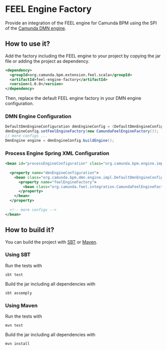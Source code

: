 # FEEL Engine Factory

Provide an integration of the FEEL engine for Camunda BPM using the SPI of the [Camunda DMN engine](https://github.com/camunda/camunda-engine-dmn). 

## How to use it?

Add the factory including the FEEL engine to your project by copying the jar file or adding the project as dependency.

```xml
<dependency>
  <groupId>org.camunda.bpm.extension.feel.scala</groupId>
  <artifactId>feel-engine-factory</artifactId>
  <version>1.0.0</version>
</dependency>
```

Then, replace the default FEEL engine factory in your DMN engine configuration.

### DMN Engine Configuration

```java
DefaultDmnEngineConfiguration dmnEngineConfig = (DefaultDmnEngineConfiguration) DmnEngineConfiguration.createDefaultDmnEngineConfiguration(); 
dmnEngineConfig.setFeelEngineFactory(new CamundaFeelEngineFactory());
// more configs ...
DmnEngine engine = dmnEngineConfig.buildEngine();
```

### Process Engine Spring XML Configuration

```xml
<bean id="processEngineConfiguration" class="org.camunda.bpm.engine.impl.cfg.StandaloneProcessEngineConfiguration">
  
  <property name="dmnEngineConfiguration">
    <bean class="org.camunda.bpm.dmn.engine.impl.DefaultDmnEngineConfiguration">
      <property name="feelEngineFactory">
        <bean class="org.camunda.feel.integration.CamundaFeelEngineFactory" />
      </property>
    </bean>
  </property>  
  
  <!-- more configs -->
</bean>
```

## How to build it?

You can build the project with [SBT](http://www.scala-sbt.org) or [Maven](http://maven.apache.org).

### Using SBT

Run the tests with
```
sbt test
```

Build the jar including all dependencies with
```
sbt assemply
```

### Using Maven

Run the tests with
```
mvn test
```

Build the jar including all dependencies with
```
mvn install
```
